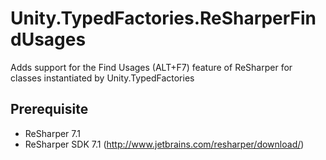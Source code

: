 Unity.TypedFactories.ReSharperFindUsages
========================================

Adds support for the Find Usages (ALT+F7) feature of ReSharper for classes instantiated by Unity.TypedFactories

Prerequisite
------------

+ ReSharper 7.1
+ ReSharper SDK 7.1 (http://www.jetbrains.com/resharper/download/)
